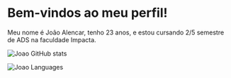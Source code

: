 # Bem-vindos ao meu perfil!

Meu nome é João Alencar, tenho 23 anos, e estou cursando 2/5 semestre de ADS na faculdade Impacta.

![Joao GitHub stats](https://github-readme-stats.vercel.app/api?username=joaoalen98&show_icons=true&theme=tokyonight)

![Joao Languages](https://github-readme-stats.vercel.app/api/top-langs/?username=joaoalen98&theme=tokyonight&layout=compact)
